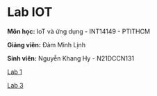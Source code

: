 # Lab IOT

**Môn học:** IoT và ứng dụng - INT14149 - PTITHCM

**Giảng viên:** Đàm Minh Lịnh

**Sinh viên:** Nguyễn Khang Hy - N21DCCN131

[Lab 1](https://github.com/khanghy1000/iot-lab-ptithcm/tree/main/MQTT_Thinkspeak)

[Lab 3](https://github.com/khanghy1000/iot-lab-ptithcm/tree/main/ESP32_CAM)
